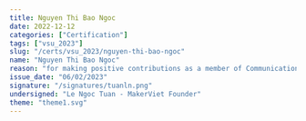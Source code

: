 ```yaml
---
title: Nguyen Thi Bao Ngoc
date: 2022-12-12
categories: ["Certification"]
tags: ["vsu_2023"]
slug: "/certs/vsu_2023/nguyen-thi-bao-ngoc"
name: "Nguyen Thi Bao Ngoc"
reason: "for making positive contributions as a member of Communication department  of Viet Nam STEAM Union, in the period of 2021-2022"
issue_date: "06/02/2023"
signature: "/signatures/tuanln.png"
undersigned: "Le Ngoc Tuan - MakerViet Founder"
theme: "theme1.svg"
---
```

